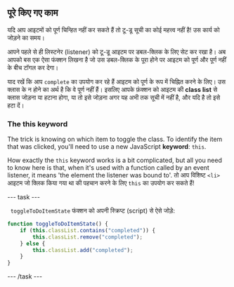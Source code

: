 ## पूरे किए गए काम
यदि आप आइटमों को पूर्ण चिन्हित नहीं कर सकते हैं तो टू-डू सूची का कोई महत्त्व नहीं है! उस कार्य को जोड़ने का समय।

आपने पहले से ही लिस्टनेर (listener) को टू-डू आइटम पर डबल-क्लिक के लिए सेट कर रखा है। अब आपको बस एक ऐसा फंक्शन लिखना है जो उस डबल-क्लिक के पूरा होने पर आइटम को पूर्ण और पूर्ण नहीं के बीच टॉगल कर देगा।

याद रखें कि आप `complete` का उपयोग कर रहे हैं आइटम को पूर्ण के रूप में चिह्नित करने के लिए। उस क्लास के न होने का अर्थ है कि वे पूर्ण नहीं हैं। इसलिए आपके फ़ंक्शन को आइटम की **class list** से क्लास जोड़ना या हटाना होगा, या तो इसे जोड़ना अगर यह अभी तक सूची में नहीं है, और यदि है तो इसे हटा दें।

### The this keyword
The trick is knowing on which item to toggle the class. To identify the item that was clicked, you'll need to use a new JavaScript **keyword**: `this`.

How exactly the `this` keyword works is a bit complicated, but all you need to know here is that, when it's used with a function called by an event listener, it means 'the element the listener was bound to'. तो आप विशिष्ट `<li>` आइटम जो क्लिक किया गया था की पहचान करने के लिए `this` का उपयोग कर सकते हैं!

--- task ---

` toggleToDoItemState` फंक्शन को अपनी स्क्रिप्ट (script) से ऐसे जोड़े:

```JavaScript
function toggleToDoItemState() {
    if (this.classList.contains("completed")) {
        this.classList.remove("completed");
    } else {
        this.classList.add("completed");
    }
}
```

--- /task ---
